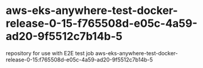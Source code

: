 # aws-eks-anywhere-test-docker-release-0-15-f765508d-e05c-4a59-ad20-9f5512c7b14b-5
repository for use with E2E test job aws-eks-anywhere-test-docker-release-0-15:f765508d-e05c-4a59-ad20-9f5512c7b14b-5
